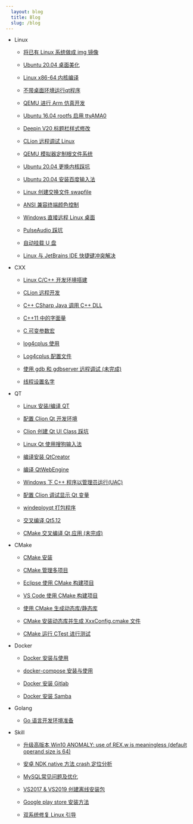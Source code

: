 ```yaml
---
  layout: blog
  title: Blog
  slug: /blog
---
```

* Linux

  * [将已有 Linux 系统做成 img 镜像](blog/Linux/./001_LinuxSystemToImage.md)

  * [Ubuntu 20.04 桌面美化](blog/Linux/./002_BeautifyUbuntuDesktop.md)

  * [Linux x86-64 内核编译](blog/Linux/./003_CompileKernel.md)

  * [不带桌面环境运行qt程序](blog/Linux/./004_RunQtGUIWithoutDesktop.md)

  * [QEMU 进行 Arm 仿真开发](blog/Linux/./005_QEMUArm.md)

  * [Ubuntu 16.04 rootfs 启用 ttyAMA0](blog/Linux/./006_Ubuntu16.04RootfsttyAMA0.md)

  * [Deepin V20 标题栏样式修改](blog/Linux/./007_DeepinV20TitleBar.md)

  * [CLion 远程调试 Linux](blog/Linux/./008_CLionRemoteDebug.md)

  * [QEMU 模拟器定制根文件系统](blog/Linux/./009_QEMUBuildRootfs.md)

  * [Ubuntu 20.04 更换内核踩坑](blog/Linux/./010_UbuntuReplaceKernel.md)

  * [Ubuntu 20.04 安装百度输入法](blog/Linux/./011_UbuntuInstallBaiduPinyin.md)

  * [Linux 创建交换文件 swapfile](blog/Linux/./012_LinuxCreateSwapfile.md)

  * [ANSI 兼容终端颜色控制](blog/Linux/./013_LinuxConsoleColor.md)

  * [Windows 直接远程 Linux 桌面](blog/Linux/./014_RDPRemot.md)

  * [PulseAudio 踩坑](blog/Linux/./015_PulseAudio.md)

  * [自动挂载 U 盘](blog/Linux/./016_AutoMountUsbstorage.md)

  * [Linux 与 JetBrains IDE 快捷键冲突解决](blog/Linux/./017_LinuxKeymap.md)

* CXX

  * [Linux C/C++ 开发环境搭建](blog/CXX/./001_LinuxCxxDevelopmentEnvironment.md)

  * [CLion 远程开发](blog/CXX/./002_CLionRemoteDevelopment.md)

  * [C++ CSharp Java 调用 C++ DLL](blog/CXX/./003_CxxCsharpJavaCallCxxlib.md)

  * [C++11 中的字面量](blog/CXX/./004_CxxVariousStringAndCharacterTypes.md)

  * [C 可变参数宏](blog/CXX/./005_CxxVariableParameterMacro.md)

  * [log4cplus 使用](blog/CXX/./006_log4cplus.md)

  * [Log4cplus 配置文件](blog/CXX/./007_log4cplusPropertyConfigurator.md)

  * [使用 gdb 和 gdbserver 远程调试 (未完成)](blog/CXX/./008_GdbGdberverRemoteDebug.md)

  * [线程设置名字](blog/CXX/./009_ThreadName.md)

* QT

  * [Linux 安装/编译 QT](blog/QT/./001_InstallQt.md)

  * [配置 Clion Qt 开发环境](blog/QT/./002_CLionQt.md)

  * [Clion 创建 Qt UI Class 踩坑](blog/QT/./003_ClionCreateQtUiClass.md)

  * [Linux Qt 使用搜狗输入法](blog/QT/./004_QtSogouPinyin.md)

  * [编译安装 QtCreator](blog/QT/./005_CompileQtCreator.md)

  * [编译 QtWebEngine](blog/QT/./006_CompileQtWebEngine.md)

  * [Windows 下 C++ 程序以管理员运行(UAC)](blog/QT/./006_QtUAC.md)

  * [配置 Clion 调试显示 Qt 变量](blog/QT/./007_CLionQtDebug.md)

  * [windeployqt 打包程序](blog/QT/./008_WindeployQt.md)

  * [交叉编译 Qt5.12](blog/QT/./009_CrossCompileQt.md)

  * [CMake 交叉编译 Qt 应用 (未完成)](blog/QT/./010_CrossCompileQtApplication.md)

* CMake

  * [CMake 安装](blog/CMake/./001_InstallCMake.md)

  * [CMake 管理多项目](blog/CMake/./002_CmakeMultiproject.md)

  * [Eclipse 使用 CMake 构建项目](blog/CMake/./003_CmakeEclipse.md)

  * [VS Code 使用 CMake 构建项目](blog/CMake/./004_CmakeVScode.md)

  * [使用 CMake 生成动态库/静态库](blog/CMake/./005_CmakeGenerateLib.md)

  * [CMake 安装动态库并生成 XxxConfig.cmake 文件](blog/CMake/./006_CmakeInstallSharedLib.md)

  * [CMake 运行 CTest 进行测试](blog/CMake/./007_CmakeCTest.md)

* Docker

  * [Docker 安装与使用](blog/Docker/./001_Docker.md)

  * [docker-compose 安装与使用](blog/Docker/./002_docker-compose.md)

  * [Docker 安装 Gitlab](blog/Docker/./003_DockerGitlab.md)

  * [Docker 安装 Samba](blog/Docker/./004_DockerSamba.md)

* Golang

  * [Go 语言开发环境准备](blog/Golang/./001_DevelopmentEnvironment.md)

* Skill

  * [升级高版本 Win10 ANOMALY: use of REX.w is meaningless (default operand size is 64)](blog/Skill/./001_Win10ANOMALY.md)

  * [安卓 NDK native 方法 crash 定位分析](blog/Skill/./002_NDKNativeMethodCrash.md)

  * [MySQL常见问题及优化](blog/Skill/./003_MySqlCommonIssues.md)

  * [VS2017 & VS2019 创建离线安装包](blog/Skill/./004_VS2019OfflineInstaller.md)

  * [Google play store 安装方法](blog/Skill/./005_GooglePlayStore.md)

  * [双系统修复 Linux 引导](blog/Skill/./006_GrubBoot.md)

